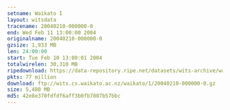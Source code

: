 ```yaml
---
setname: Waikato I
layout: witsdata
tracename: 20040210-000000-0
end: Wed Feb 11 13:00:00 2004
originalname: 20040210-000000-0
gzsize: 1,933 MB
len: 24:00:00
start: Tue Feb 10 13:00:01 2004
totalwirelen: 30,310 MB
ripedownload: https://data-repository.ripe.net/datasets/wits-archive/waikato/1/20040210-000000-0.gz
pkts: 77 million
download: ftp://wits.cs.waikato.ac.nz/waikato/1/20040210-000000-0.gz
size: 5,480 MB
md5: 42e8e370fdfdf6aff3b0fb7807b57bbc
---
```

